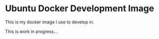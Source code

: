 # Ubuntu Docker Development Image

This is my docker image I use to develop in.

This is work in progress...


